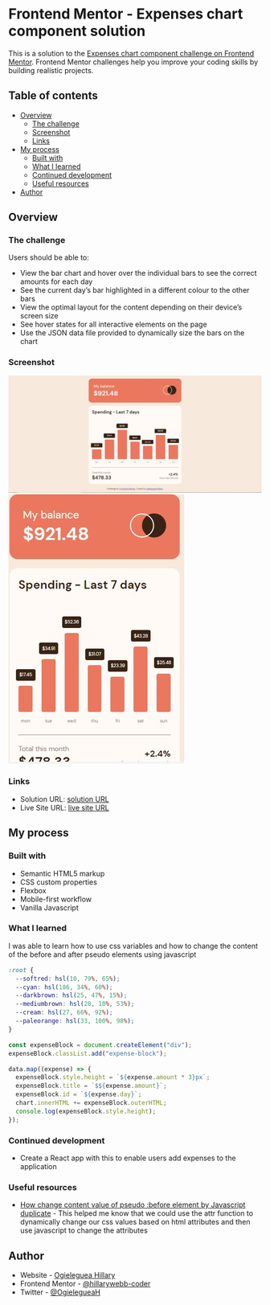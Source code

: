 # Frontend Mentor - Expenses chart component solution

This is a solution to the [Expenses chart component challenge on Frontend Mentor](https://www.frontendmentor.io/challenges/expenses-chart-component-e7yJBUdjwt). Frontend Mentor challenges help you improve your coding skills by building realistic projects.

## Table of contents

- [Overview](#overview)
  - [The challenge](#the-challenge)
  - [Screenshot](#screenshot)
  - [Links](#links)
- [My process](#my-process)
  - [Built with](#built-with)
  - [What I learned](#what-i-learned)
  - [Continued development](#continued-development)
  - [Useful resources](#useful-resources)
- [Author](#author)

## Overview

### The challenge

Users should be able to:

- View the bar chart and hover over the individual bars to see the correct amounts for each day
- See the current day’s bar highlighted in a different colour to the other bars
- View the optimal layout for the content depending on their device’s screen size
- See hover states for all interactive elements on the page
- Use the JSON data file provided to dynamically size the bars on the chart

### Screenshot

![Desktop](./images/desktop-screenshot.JPG)
![Mobile](./images/mobile-screenshot.JPG)

### Links

- Solution URL: [solution URL](https://github.com/HillaryWebb-coder/expenses-chart)
- Live Site URL: [live site URL](https://expenses-application-chart.netlify.app/)

## My process

### Built with

- Semantic HTML5 markup
- CSS custom properties
- Flexbox
- Mobile-first workflow
- Vanilla Javascript

### What I learned

I was able to learn how to use css variables and how to change the content of the before and after pseudo elements using javascript

```css
:root {
  --softred: hsl(10, 79%, 65%);
  --cyan: hsl(186, 34%, 60%);
  --darkbrown: hsl(25, 47%, 15%);
  --mediumbrown: hsl(28, 10%, 53%);
  --cream: hsl(27, 66%, 92%);
  --paleorange: hsl(33, 100%, 98%);
}
```

```js
const expenseBlock = document.createElement("div");
expenseBlock.classList.add("expense-block");
```

```js
data.map((expense) => {
  expenseBlock.style.height = `${expense.amount * 3}px`;
  expenseBlock.title = `$${expense.amount}`;
  expenseBlock.id = `${expense.day}`;
  chart.innerHTML += expenseBlock.outerHTML;
  console.log(expenseBlock.style.height);
});
```

### Continued development

- Create a React app with this to enable users add expenses to the application

### Useful resources

- [How change content value of pseudo :before element by Javascript duplicate](https://stackoverflow.com/questions/10495243/how-change-content-value-of-pseudo-before-element-by-javascript) - This helped me know that we could use the attr function to dynamically change our css values based on html attributes and then use javascript to change the attributes

## Author

- Website - [Ogieleguea Hillary](https://www.github.com/hillarywebb-coder)
- Frontend Mentor - [@hillarywebb-coder](https://www.frontendmentor.io/profile/hillarywebb-coder)
- Twitter - [@OgielegueaH](https://www.twitter.com/OgielegueaH)
